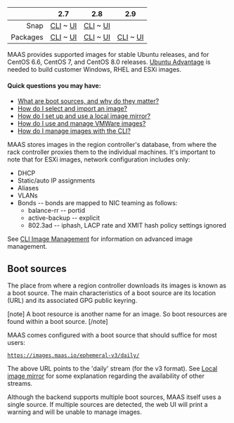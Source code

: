 <!-- deb-2-7-cli
||2.7|2.8|2.9|
|-----:|:-----:|:-----:|:-----:|
|Snap|[CLI](/t/images-snap-2-7-cli/2694) ~ [UI](/t/images-snap-2-7-ui/2695)|[CLI](/t/images-snap-2-8-cli/2696) ~ [UI](/t/images-snap-2-8-ui/2697)|[CLI](/t/images-snap-2-9-cli/2698) ~ [UI](/t/images-snap-2-9-ui/2699)|
|Packages|**CLI** ~ [UI](/t/images-deb-2-7-ui/2701)|[CLI](/t/images-deb-2-8-cli/2702) ~ [UI](/t/images-deb-2-8-ui/2703)|[CLI](/t/images-deb-2-9-cli/2704) ~ [UI](/t/images-deb-2-9-ui/2705)|
 deb-2-7-cli -->

<!-- deb-2-7-ui
||2.7|2.8|2.9|
|-----:|:-----:|:-----:|:-----:|
|Snap|[CLI](/t/images-snap-2-7-cli/2694) ~ [UI](/t/images-snap-2-7-ui/2695)|[CLI](/t/images-snap-2-8-cli/2696) ~ [UI](/t/images-snap-2-8-ui/2697)|[CLI](/t/images-snap-2-9-cli/2698) ~ [UI](/t/images-snap-2-9-ui/2699)|
|Packages|[CLI](/t/images-deb-2-7-cli/2700) ~ **UI**|[CLI](/t/images-deb-2-8-cli/2702) ~ [UI](/t/images-deb-2-8-ui/2703)|[CLI](/t/images-deb-2-9-cli/2704) ~ [UI](/t/images-deb-2-9-ui/2705)|
 deb-2-7-ui -->

<!-- deb-2-8-cli
||2.7|2.8|2.9|
|-----:|:-----:|:-----:|:-----:|
|Snap|[CLI](/t/images-snap-2-7-cli/2694) ~ [UI](/t/images-snap-2-7-ui/2695)|[CLI](/t/images-snap-2-8-cli/2696) ~ [UI](/t/images-snap-2-8-ui/2697)|[CLI](/t/images-snap-2-9-cli/2698) ~ [UI](/t/images-snap-2-9-ui/2699)|
|Packages|[CLI](/t/images-deb-2-7-cli/2700) ~ [UI](/t/images-deb-2-7-ui/2701)||**CLI** ~ [UI](/t/images-deb-2-8-ui/2703)|[CLI](/t/images-deb-2-9-cli/2704) ~ [UI](/t/images-deb-2-9-ui/2705)|
 deb-2-8-cli -->

<!-- deb-2-8-ui
||2.7|2.8|2.9|
|-----:|:-----:|:-----:|:-----:|
|Snap|[CLI](/t/images-snap-2-7-cli/2694) ~ [UI](/t/images-snap-2-7-ui/2695)|[CLI](/t/images-snap-2-8-cli/2696) ~ [UI](/t/images-snap-2-8-ui/2697)|[CLI](/t/images-snap-2-9-cli/2698) ~ [UI](/t/images-snap-2-9-ui/2699)|
|Packages|[CLI](/t/images-deb-2-7-cli/2700) ~ [UI](/t/images-deb-2-7-ui/2701)|[CLI](/t/images-deb-2-8-cli/2702) ~ **UI**|[CLI](/t/images-deb-2-9-cli/2704) ~ [UI](/t/images-deb-2-9-ui/2705)|
 deb-2-8-ui -->

<!-- deb-2-9-cli
||2.7|2.8|2.9|
|-----:|:-----:|:-----:|:-----:|
|Snap|[CLI](/t/images-snap-2-7-cli/2694) ~ [UI](/t/images-snap-2-7-ui/2695)|[CLI](/t/images-snap-2-8-cli/2696) ~ [UI](/t/images-snap-2-8-ui/2697)|[CLI](/t/images-snap-2-9-cli/2698) ~ [UI](/t/images-snap-2-9-ui/2699)|
|Packages|[CLI](/t/images-deb-2-7-cli/2700) ~ [UI](/t/images-deb-2-7-ui/2701)|[CLI](/t/images-deb-2-8-cli/2702) ~ [UI](/t/images-deb-2-8-ui/2703)||**CLI** ~ [UI](/t/images-deb-2-9-ui/2705)|
 deb-2-9-cli -->

<!-- deb-2-9-ui
||2.7|2.8|2.9|
|-----:|:-----:|:-----:|:-----:|
|Snap|[CLI](/t/images-snap-2-7-cli/2694) ~ [UI](/t/images-snap-2-7-ui/2695)|[CLI](/t/images-snap-2-8-cli/2696) ~ [UI](/t/images-snap-2-8-ui/2697)|[CLI](/t/images-snap-2-9-cli/2698) ~ [UI](/t/images-snap-2-9-ui/2699)|
|Packages|[CLI](/t/images-deb-2-7-cli/2700) ~ [UI](/t/images-deb-2-7-ui/2701)|[CLI](/t/images-deb-2-8-cli/2702) ~ [UI](/t/images-deb-2-8-ui/2703)|[CLI](/t/images-deb-2-9-cli/2704) ~ **UI**|
 deb-2-9-ui -->

<!-- snap-2-7-cli
||2.7|2.8|2.9|
|-----:|:-----:|:-----:|:-----:|
|Snap|**CLI** ~ [UI](/t/images-snap-2-7-ui/2695)|[CLI](/t/images-snap-2-8-cli/2696) ~ [UI](/t/images-snap-2-8-ui/2697)|[CLI](/t/images-snap-2-9-cli/2698) ~ [UI](/t/images-snap-2-9-ui/2699)|
|Packages|[CLI](/t/images-deb-2-7-cli/2700) ~ [UI](/t/images-deb-2-7-ui/2701)|[CLI](/t/images-deb-2-8-cli/2702) ~ [UI](/t/images-deb-2-8-ui/2703)|[CLI](/t/images-deb-2-9-cli/2704) ~ [UI](/t/images-deb-2-9-ui/2705)|
 snap-2-7-cli -->

<!-- snap-2-7-ui
||2.7|2.8|2.9|
|-----:|:-----:|:-----:|:-----:|
|Snap|[CLI](/t/images-snap-2-7-cli/2694) ~ **UI**|[CLI](/t/images-snap-2-8-cli/2696) ~ [UI](/t/images-snap-2-8-ui/2697)|[CLI](/t/images-snap-2-9-cli/2698) ~ [UI](/t/images-snap-2-9-ui/2699)|
|Packages|[CLI](/t/images-deb-2-7-cli/2700) ~ [UI](/t/images-deb-2-7-ui/2701)|[CLI](/t/images-deb-2-8-cli/2702) ~ [UI](/t/images-deb-2-8-ui/2703)|[CLI](/t/images-deb-2-9-cli/2704) ~ [UI](/t/images-deb-2-9-ui/2705)|
 snap-2-7-ui -->

<!-- snap-2-8-cli
||2.7|2.8|2.9|
|-----:|:-----:|:-----:|:-----:|
|Snap|[CLI](/t/images-snap-2-7-cli/2694) ~ [UI](/t/images-snap-2-7-ui/2695)||**CLI** ~ [UI](/t/images-snap-2-8-ui/2697)|[CLI](/t/images-snap-2-9-cli/2698) ~ [UI](/t/images-snap-2-9-ui/2699)|
|Packages|[CLI](/t/images-deb-2-7-cli/2700) ~ [UI](/t/images-deb-2-7-ui/2701)|[CLI](/t/images-deb-2-8-cli/2702) ~ [UI](/t/images-deb-2-8-ui/2703)|[CLI](/t/images-deb-2-9-cli/2704) ~ [UI](/t/images-deb-2-9-ui/2705)|
 snap-2-8-cli -->

<!-- snap-2-8-ui
||2.7|2.8|2.9|
|-----:|:-----:|:-----:|:-----:|
|Snap|[CLI](/t/images-snap-2-7-cli/2694) ~ [UI](/t/images-snap-2-7-ui/2695)|[CLI](/t/images-snap-2-8-cli/2696) ~ **UI**|[CLI](/t/images-snap-2-9-cli/2698) ~ [UI](/t/images-snap-2-9-ui/2699)|
|Packages|[CLI](/t/images-deb-2-7-cli/2700) ~ [UI](/t/images-deb-2-7-ui/2701)|[CLI](/t/images-deb-2-8-cli/2702) ~ [UI](/t/images-deb-2-8-ui/2703)|[CLI](/t/images-deb-2-9-cli/2704) ~ [UI](/t/images-deb-2-9-ui/2705)|
 snap-2-8-ui -->

||2.7|2.8|2.9|
|-----:|:-----:|:-----:|:-----:|
|Snap|[CLI](/t/images-snap-2-7-cli/2694) ~ [UI](/t/images-snap-2-7-ui/2695)|[CLI](/t/images-snap-2-8-cli/2696) ~ [UI](/t/images-snap-2-8-ui/2697)||**CLI** ~ [UI](/t/images-snap-2-9-ui/2699)|
|Packages|[CLI](/t/images-deb-2-7-cli/2700) ~ [UI](/t/images-deb-2-7-ui/2701)|[CLI](/t/images-deb-2-8-cli/2702) ~ [UI](/t/images-deb-2-8-ui/2703)|[CLI](/t/images-deb-2-9-cli/2704) ~ [UI](/t/images-deb-2-9-ui/2705)|

<!-- snap-2-9-ui
||2.7|2.8|2.9|
|-----:|:-----:|:-----:|:-----:|
|Snap|[CLI](/t/images-snap-2-7-cli/2694) ~ [UI](/t/images-snap-2-7-ui/2695)|[CLI](/t/images-snap-2-8-cli/2696) ~ [UI](/t/images-snap-2-8-ui/2697)|[CLI](/t/images-snap-2-9-cli/2698) ~ **UI**|
|Packages|[CLI](/t/images-deb-2-7-cli/2700) ~ [UI](/t/images-deb-2-7-ui/2701)|[CLI](/t/images-deb-2-8-cli/2702) ~ [UI](/t/images-deb-2-8-ui/2703)|[CLI](/t/images-deb-2-9-cli/2704) ~ [UI](/t/images-deb-2-9-ui/2705)|
 snap-2-9-ui -->

MAAS provides supported images for stable Ubuntu releases, and for CentOS 6.6, CentOS 7, and CentOS 8.0 releases.  [Ubuntu Advantage](https://www.ubuntu.com/support) is needed to build customer Windows, RHEL and ESXi images.

#### Quick questions you may have:

* [What are boot sources, and why do they matter?](/t/images/754#heading--boot-sources)
* [How do I select and import an image?](/t/select-and-import-images/751)
* [How do I set up and use a local image mirror?](/t/local-image-mirror/752)
* [How do I use and manage VMWare images?](/t/vmware-images/753)
* [How do I manage images with the CLI?](/t/cli-image-management/797)

MAAS stores images in the region controller's database, from where the rack controller proxies them to the individual machines.  It's important to note that for ESXi images, network configuration includes only:

-   DHCP
-   Static/auto IP assignments
-   Aliases
-   VLANs
-   Bonds -- bonds are mapped to NIC teaming as follows:
    -   balance-rr -- portid
    -   active-backup -- explicit
    -   802.3ad -- iphash, LACP rate and XMIT hash policy settings ignored

See [CLI Image Management](/t/cli-image-management/797) for information on advanced image management.

<h2 id="heading--boot-sources">Boot sources</h2>

The place from where a region controller downloads its images is known as a boot source. The main characteristics of a boot source are its location (URL) and its associated GPG public keyring.

[note]
A boot resource is another name for an image. So boot resources are found within a boot source.
[/note]

MAAS comes configured with a boot source that should suffice for most users:

[`https://images.maas.io/ephemeral-v3/daily/`](https://images.maas.io/ephemeral-v3/daily/)

The above URL points to the 'daily' stream (for the v3 format). See [Local image mirror](/t/local-image-mirror/752) for some explanation regarding the availability of other streams.

Although the backend supports multiple boot sources, MAAS itself uses a single source. If multiple sources are detected, the web UI will print a warning and will be unable to manage images.

<!-- LINKS -->